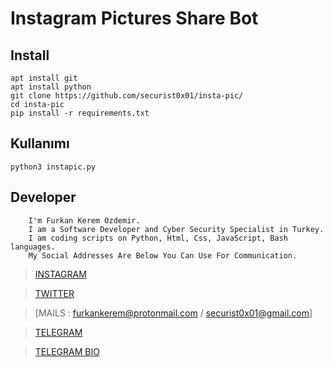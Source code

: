 # Instagram Pictures Share Bot

## Install

    apt install git
    apt install python
    git clone https://github.com/securist0x01/insta-pic/
    cd insta-pic
    pip install -r requirements.txt

## Kullanımı

    python3 instapic.py

## Developer
        I'm Furkan Kerem Ozdemir.
        I am a Software Developer and Cyber Security Specialist in Turkey.
        I am coding scripts on Python, Html, Css, JavaScript, Bash languages.
        My Social Addresses Are Below You Can Use For Communication.
    
   > [INSTAGRAM](https://Instagram.com/securist0x01/)
    
   > [TWITTER](https://twitter.com/securist0x01)
    
   > [MAILS : furkankerem@protonmail.com / securist0x01@gmail.com]
    
   > [TELEGRAM](t.me/securist0x01)
    
   > [TELEGRAM BIO](https://t.me/securistbio)
